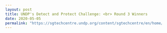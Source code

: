 ```yaml
---
layout: post
title: UNDP's Detect and Protect Challenge: <br> Round 3 Winners
date: 2020-05-05
permalink: "https://sgtechcentre.undp.org/content/sgtechcentre/en/home/blogs/-covid19detectprotect-challenge-announcing-round-3-winners-undp-hackster.html"
---
```

